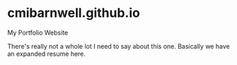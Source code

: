 # cmibarnwell.github.io
My Portfolio Website

There's really not a whole lot I need to say about this one. Basically we have an expanded resume here. 
